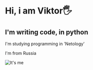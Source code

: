 # Hi, i am Viktor🖐️
## I'm writing code, in python
I'm studying programming in 'Netology'

I'm from Russia

![It's me](../photo_2023-01-03_17-55-37.jpg)
